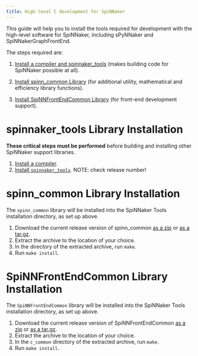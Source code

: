 ```yaml
---
title: High-level C development for SpiNNaker
---
```


This guide will help you to install the tools required for development with the high-level software for SpiNNaker, including sPyNNaker and SpiNNakerGraphFrontEnd.

The steps required are:

1. [Install a compiler and spinnaker_tools](#spinnaker_tools) (makes building code for SpiNNaker possible at all).

1. [Install spinn_common Library](#spinn_common) (for additional utility, mathematical and efficiency library functions).

1. [Install SpiNNFrontEndCommon Library](#SpinnFrontEndCommon) (for front-end development support).

# <a name="spinnaker_tools"></a> spinnaker_tools Library Installation

**These critical steps must be performed** before building and installing other SpiNNaker support libraries.

1. [Install a compiler](Compiler.html).
1. [Install `spinnaker_tools`](/spinnaker_tools/3.1.0/).  NOTE: check release number!

# <a name="spinn_common"></a> spinn_common Library Installation

The `spinn_common` library will be installed into the SpiNNaker Tools installation directory, as set up above.

1. Download the current release version of spinn_common [as a zip](https://github.com/SpiNNakerManchester/spinn_common/archive/5.0.0.zip) or [as a tar.gz](https://github.com/SpiNNakerManchester/spinn_common/archive/5.0.0.tar.gz).
1. Extract the archive to the location of your choice.
1. In the directory of the extracted archive, run `make`.
1. Run `make install`.

# <a name="SpinnFrontEndCommon"></a> SpiNNFrontEndCommon Library Installation

The `SpiNNFrontEndCommon` library will be installed into the SpiNNaker Tools installation directory, as set up above.

1. Download the current release version of SpiNNFrontEndCommon [as a zip](https://github.com/SpiNNakerManchester/SpiNNFrontEndCommon/archive/5.0.0.zip) or [as a tar.gz](https://github.com/SpiNNakerManchester/SpiNNFrontEndCommon/archive/5.0.0.tar.gz).
1. Extract the archive to the location of your choice.
1. In the `c_common` directory of the extracted archive, run `make`.
1. Run `make install`.
